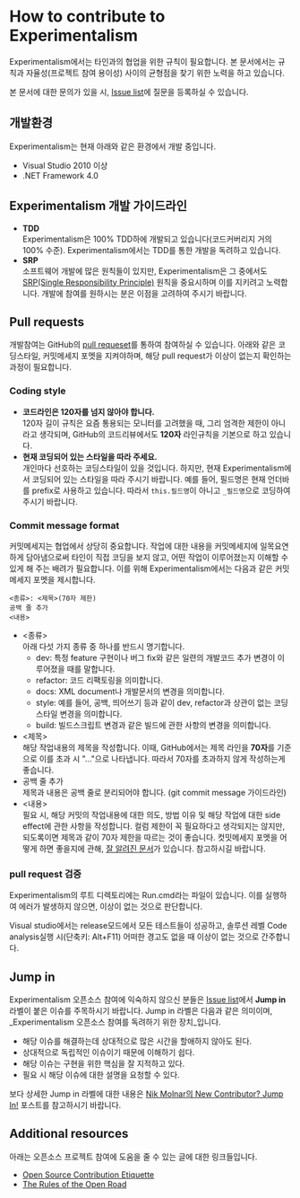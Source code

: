 How to contribute to Experimentalism
====================================
Experimentalism에서는 타인과의 협업을 위한 규칙이 필요합니다. 본 문서에서는 규칙과 자율성(프로젝트 참여 용이성) 사이의 균형점을 찾기 위한 노력을 하고 있습니다.

본 문서에 대한 문의가 있을 시, [Issue list](https://github.com/jwChung/Experimentalism/issues)에 질문을 등록하실 수 있습니다.

개발환경
-------
Experimentalism는 현재 아래와 같은 환경에서 개발 중입니다.

* Visual Studio 2010 이상
* .NET Framework 4.0

Experimentalism 개발 가이드라인
-----------------------------
* **TDD**  
  Experimentalism은 100% TDD하에 개발되고 있습니다(코드커버리지 거의 100% 수준). Experimentalism에서는 TDD를 통한 개발을 독려하고 있습니다.
* **SRP**  
  소프트웨어 개발에 많은 원칙들이 있지만, Experimentalism은 그 중에서도 [SRP(Single Responsibility Principle)](http://en.wikipedia.org/wiki/Single_responsibility_principle) 원칙을 중요시하며 이를 지키려고 노력합니다. 개발에 참여를 원하시는 분은 이점을 고려하여 주시기 바랍니다.

Pull requests
-------------
개발참여는 GitHub의 [pull requeset](https://github.com/jwChung/Experimentalism/pulls)를 통하여 참여하실 수 있습니다. 아래와 같은 코딩스타일, 커밋메세지 포멧을 지켜야하며, 해당 pull request가 이상이 없는지 확인하는 과정이 필요합니다.

### Coding style
* **코드라인은 120자를 넘지 않아야 합니다.**  
  120자 길이 규칙은 요즘 통용되는 모니터를 고려했을 때, 그리 엄격한 제한이 아니라고 생각되며, GitHub의 코드리뷰에서도 **120자** 라인규칙을 기본으로 하고 있습니다.
* **현재 코딩되어 있는 스타일을 따라 주세요.**  
  개인마다 선호하는 코딩스타일이 있을 것입니다. 하지만, 현재 Experimentalism에서 코딩되어 있는 스타일을 따라 주시기 바랍니다. 예를 들어, 필드명은 현재 언더바를 prefix로 사용하고 있습니다. 따라서 `this.필드명`이 아니고 `_필드명`으로 코딩하여 주시기 바랍니다.

### Commit message format
커밋메세지는 협업에서 상당히 중요합니다. 작업에 대한 내용을 커밋메세지에 일목요연하게 담아냄으로써 타인이 직접 코딩을 보지 않고, 어떤 작업이 이루어졌는지 이해할 수 있게 해 주는 배려가 필요합니다. 이를 위해 Experimentalism에서는 다음과 같은 커밋메세지 포멧을 제시합니다.

```
<종류>: <제목>(70자 제한)
공백 줄 추가
<내용>
```

* <종류>  
    아래 다섯 가지 종류 중 하나를 반드시 명기합니다.
    * dev: 특정 feature 구현이나 버그 fix와 같은 일련의 개발코드 추가 변경이 이루어졌을 때를 말합니다.
    * refactor: 코드 리팩토링을 의미합니다.
    * docs: XML document나 개발문서의 변경을 의미합니다.
    * style: 예를 들어, 공백, 띄어쓰기 등과 같이 dev, refactor과 상관이 없는 코딩 스타일 변경을 의미합니다.
    * build: 빌드스크립트 변경과 같은 빌드에 관한 사항의 변경을 의미합니다.
* <제목>  
    해당 작업내용의 제목을 작성합니다. 이때, GitHub에서는 제목 라인을 **70자**를 기준으로 이를 초과 시 "..."으로 나타냅니다. 따라서 70자를 초과하지 않게 작성하는게 좋습니다.
* 공백 줄 추가  
    제목과 내용은 공백 줄로 분리되어야 합니다. (git commit message 가이드라인)
* <내용>  
    필요 시, 해당 커밋의 작업내용에 대한 의도, 방법 이유 및 해당 작업에 대한 side effect에 관한 사항을 작성합니다.
    컬럼 제한이 꼭 필요하다고 생각되지는 않지만, 되도록이면 제목과 같이 70자 제한을 따르는 것이 좋습니다. 컷밋메세지 포멧을 어떻게 하면 좋을지에 관해, [잘 알려진 문서](http://tbaggery.com/2008/04/19/a-note-about-git-commit-messages.html)가 있습니다. 참고하시길 바랍니다.

### pull request 검증  
Experimentalism의 루트 디렉토리에는 Run.cmd라는 파일이 있습니다. 이를 실행하여 에러가 발생하지 않으면, 이상이 없는 것으로 판단합니다.

Visual studio에서는 release모드에서 모든 테스트들이 성공하고, 솔루션 레벨 Code analysis실행 시(단축키: Alt+F11) 어떠한 경고도 없을 때 이상이 없는 것으로 간주합니다.

Jump in
--------
Experimentalism 오픈소스 참여에 익숙하지 않으신 분들은 [Issue list](https://github.com/jwChung/Experimentalism/issues)에서 **Jump in** 라벨이 붙은 이슈를 주목하시기 바랍니다. Jump in 라벨은 다음과 같은 의미이며, _Experimentalism 오픈소스 참여를 독려하기 위한 장치_입니다.

* 해당 이슈를 해결하는데 상대적으로 많은 시간을 할애하지 않아도 된다.
* 상대적으로 독립적인 이슈이기 때문에 이해하기 쉽다.
* 해당 이슈는 구현을 위한 핵심을 잘 지적하고 있다.
* 필요 시 해당 이슈에 대한 설명을 요청할 수 있다.

보다 상세한 Jump in 라벨에 대한 내용은 [Nik Molnar의 New Contributor? Jump In!](http://nikcodes.com/2013/05/10/new-contributor-jump-in/) 포스트를 참고하시기 바랍니다.

Additional resources
--------------------
아래는 오픈소스 프로젝트 참여에 도움을 줄 수 있는 글에 대한 링크들입니다.

* [Open Source Contribution Etiquette](http://tirania.org/blog/archive/2010/Dec-31.html)
* [The Rules of the Open Road](http://blog.half-ogre.com/posts/software/rules-of-the-open-road)
